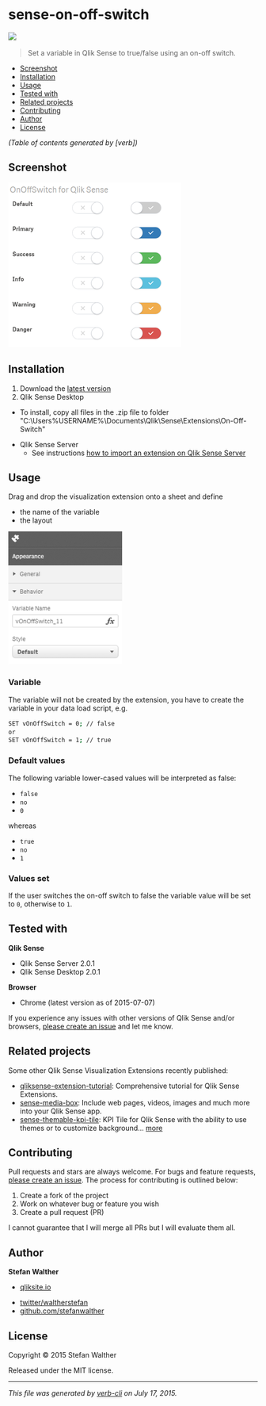 # sense-on-off-switch

[![](http://branch-badge.herokuapp.com/)](http://branch-badge.herokuapp.com/)

> Set a variable in Qlik Sense to true/false using an on-off switch.

<!-- toc -->

* [Screenshot](#screenshot)
* [Installation](#installation)
* [Usage](#usage)
* [Tested with](#tested-with)
* [Related projects](#related-projects)
* [Contributing](#contributing)
* [Author](#author)
* [License](#license)

_(Table of contents generated by [verb])_

<!-- tocstop -->

## Screenshot

[![](docs/images/On-Off-Switch--Qlik-Sense_small.png)](#installation)

## Installation

1. Download the [latest version](https://github.com/stefanwalther/sense-on-off-switch/raw/master/build/swr-on-off-switch_latest.zip)
2. Qlik Sense Desktop
  - To install, copy all files in the .zip file to folder "C:\Users%USERNAME%\Documents\Qlik\Sense\Extensions\On-Off-Switch"
* Qlik Sense Server
  - See instructions [how to import an extension on Qlik Sense Server](http://help.qlik.com/sense/en-US/online/#../Subsystems/Qlik_Management_Console_help/Content/QMC_Resources_Extensions_AddingExtensions.htm?Highlight=extension)

## Usage

Drag and drop the visualization extension onto a sheet and define

* the name of the variable
* the layout

[![](docs/images/prop-panel.png)](#usage)

### Variable

The variable will not be created by the extension, you have to create the variable in your data load script, e.g.

```bash
SET vOnOffSwitch = 0; // false
or 
SET vOnOffSwitch = 1; // true
```

### Default values

The following variable lower-cased values will be interpreted as false:

* `false`
* `no`
* `0`

whereas

* `true`
* `no`
* `1`

### Values set

If the user switches the on-off switch to false the variable value will be set to `0`, otherwise to `1`.

## Tested with

**Qlik Sense**

* Qlik Sense Server 2.0.1
* Qlik Sense Desktop 2.0.1

**Browser**

* Chrome (latest version as of 2015-07-07)

If you experience any issues with other versions of Qlik Sense and/or browsers, [please create an issue](https://github.com/stefanwalther/sense-on-off-switch/issues) and let me know.

## Related projects

Some other Qlik Sense Visualization Extensions recently published:

* [qliksense-extension-tutorial](https://github.com/stefanwalther/qliksense-extension-tutorial): Comprehensive tutorial for Qlik Sense Extensions.
* [sense-media-box](https://github.com/stefanwalther/sense-media-box): Include web pages, videos, images and much more into your Qlik Sense app.
* [sense-themable-kpi-tile](https://github.com/stefanwalther/sense-themable-kpi-tile): KPI Tile for Qlik Sense with the ability to use themes or to customize background… [more](https://github.com/stefanwalther/sense-themable-kpi-tile)

## Contributing

Pull requests and stars are always welcome. For bugs and feature requests, [please create an issue](https://github.com/stefanwalther/sense-on-off-switch/issues).
The process for contributing is outlined below:

1. Create a fork of the project
2. Work on whatever bug or feature you wish
3. Create a pull request (PR)

I cannot guarantee that I will merge all PRs but I will evaluate them all.

## Author

**Stefan Walther**

+ [qliksite.io](http://qliksite.io)
* [twitter/waltherstefan](http://twitter.com/waltherstefan)
* [github.com/stefanwalther](http://github.com/stefanwalther)

## License

Copyright © 2015 Stefan Walther

Released under the MIT license.

***

_This file was generated by [verb-cli](https://github.com/assemble/verb-cli) on July 17, 2015._